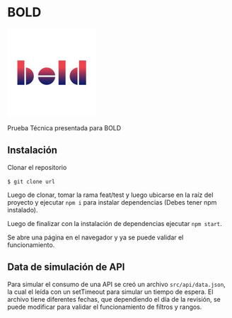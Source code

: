 # BOLD
<img src="https://github.com/javipart/Bold/blob/master/bold/public/bold.jpeg">

Prueba Técnica presentada para BOLD

## Instalación

Clonar el repositorio

`$ git clone url`

Luego de clonar, tomar la rama feat/test y luego ubicarse en la raíz del proyecto y ejecutar `npm i` para instalar dependencias (Debes tener npm instalado).

Luego de finalizar con la instalación de dependencias ejecutar `npm start`.

Se abre una página en el navegador y ya se puede validar el funcionamiento.

## Data de simulación de API

Para simular el consumo de una API se creó un archivo `src/api/data.json`, la cual el leída con un setTimeout para simular un tiempo de espera. El archivo tiene diferentes fechas, que dependiendo el día de la revisión, se puede modificar para validar el funcionamiento de filtros y rangos.
